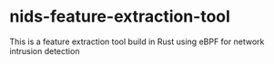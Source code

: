 # nids-feature-extraction-tool
This is a feature extraction tool build in Rust using eBPF for network intrusion detection

